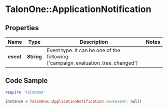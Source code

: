 # TalonOne::ApplicationNotification

## Properties

Name | Type | Description | Notes
------------ | ------------- | ------------- | -------------
**event** | **String** | Event type. It can be one of the following: [&#39;campaign_evaluation_tree_changed&#39;]  | 

## Code Sample

```ruby
require 'TalonOne'

instance = TalonOne::ApplicationNotification.new(event: null)
```


